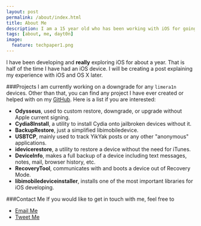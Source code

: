 ```yaml
---
layout: post
permalink: /about/index.html
title: About Me
description: I am a 15 year old who has been working with iOS for going on 2 years now. I spend a lot of my time writing programs that pop into my mind and exploiting iOS. I do most of my work on OS X.
tags: [about, me, dayt0n]
image:
  feature: techpaper1.png
---
```


I have been developing and **really** exploring iOS for about a year. That is half of the time I have had an iOS device. I will be creating a post explaining my experience with iOS and OS X later.

###Projects
I am currently working on a downgrade for any `limera1n` devices. Other than that, you can find any project I have ever created or helped with on my [GitHub](http://github.com/dayt0n). Here is a list if you are interested: 

* **Odysseus**, used to custom restore, downgrade, or upgrade without Apple current signing.
* **Cydia8Install**, a utility to install Cydia onto jailbroken devices without it.
* **BackupRestore**, just a simplified libimobiledevice.
* **USBTCP**, mainly used to track YikYak posts or any other "anonymous" applications.
* **idevicerestore**, a utility to restore a device without the need for iTunes.
* **DeviceInfo**, makes a full backup of a device including text messages, notes, mail, browser history, etc.
* **RecoveryTool**, communicates with and boots a device out of Recovery Mode.
* **libimobiledeviceinstaller**, installs one of the most important libraries for iOS developing.


###Contact Me
If you would like to get in touch with me, feel free to 

* [Email Me](mailto:dayt0n@dayt0n.com)
* [Tweet Me](https://twitter.com/daytonhasty)

